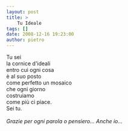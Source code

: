 ```yaml
---
layout: post
title: >
    Tu Ideale
tags: []
date: 2008-12-16 19:23:00
author: pietro
---
```

Tu sei<br/>la cornice d'ideali<br/>entro cui ogni cosa<br/>è al suo posto<br/>come perfetto un mosaico<br/>che ogni giorno<br/>costruiamo<br/>come più ci piace.<br/>Sei tu.<br/><br/><span style="font-style: italic">Grazie per ogni parola o pensiero... Anche io...</span>

